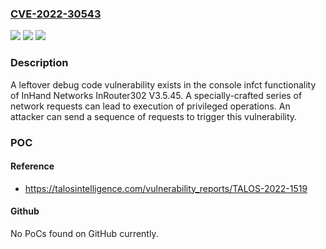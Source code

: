 ### [CVE-2022-30543](https://cve.mitre.org/cgi-bin/cvename.cgi?name=CVE-2022-30543)
![](https://img.shields.io/static/v1?label=Product&message=InRouter302&color=blue)
![](https://img.shields.io/static/v1?label=Version&message=n%2Fa&color=blue)
![](https://img.shields.io/static/v1?label=Vulnerability&message=CWE-489%3A%20Leftover%20Debug%20Code&color=brighgreen)

### Description

A leftover debug code vulnerability exists in the console infct functionality of InHand Networks InRouter302 V3.5.45. A specially-crafted series of network requests can lead to execution of privileged operations. An attacker can send a sequence of requests to trigger this vulnerability.

### POC

#### Reference
- https://talosintelligence.com/vulnerability_reports/TALOS-2022-1519

#### Github
No PoCs found on GitHub currently.

